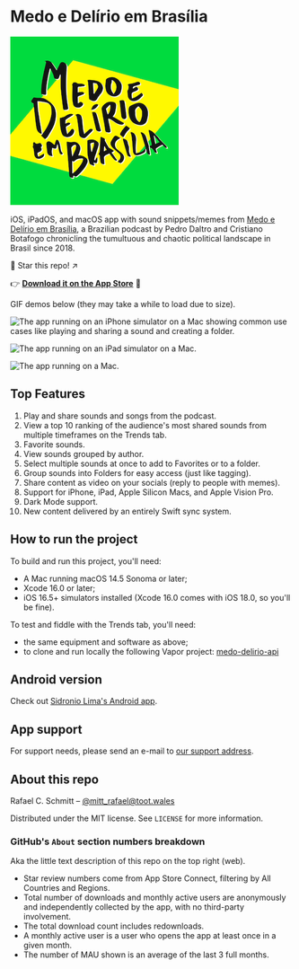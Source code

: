 # Medo e Delírio em Brasília

![Medo e Delírio em Brasília written over a bright yellow and green background calling back to the Brazilian flag.](MedoDelirioBrasilia/Resources/readme_logo.png)

iOS, iPadOS, and macOS app with sound snippets/memes from [Medo e Delírio em Brasília](https://podcasts.apple.com/br/podcast/medo-e-del%C3%ADrio-em-bras%C3%ADlia/id1502134265), a Brazilian podcast by Pedro Daltro and Cristiano Botafogo chronicling the tumultuous and chaotic political landscape in Brasil since 2018.

🌟 Star this repo! ↗️

👉 [**Download it on the App Store**](https://apps.apple.com/br/app/medo-e-del%C3%ADrio/id1625199878) 📲

GIF demos below (they may take a while to load due to size).

![The app running on an iPhone simulator on a Mac showing common use cases like playing and sharing a sound and creating a folder.](MedoDelirioBrasilia/Resources/readme_demo_iphone.gif)

![The app running on an iPad simulator on a Mac.](MedoDelirioBrasilia/Resources/readme_demo_ipad.gif)

![The app running on a Mac.](MedoDelirioBrasilia/Resources/readme_demo_mac.gif)

## Top Features

1. Play and share sounds and songs from the podcast.
1. View a top 10 ranking of the audience's most shared sounds from multiple timeframes on the Trends tab.
1. Favorite sounds.
1. View sounds grouped by author.
1. Select multiple sounds at once to add to Favorites or to a folder.
1. Group sounds into Folders for easy access (just like tagging).
1. Share content as video on your socials (reply to people with memes).
1. Support for iPhone, iPad, Apple Silicon Macs, and Apple Vision Pro.
1. Dark Mode support.
1. New content delivered by an entirely Swift sync system.


## How to run the project

To build and run this project, you'll need:

- A Mac running macOS 14.5 Sonoma or later;
- Xcode 16.0 or later;
- iOS 16.5+ simulators installed (Xcode 16.0 comes with iOS 18.0, so you'll be fine).

To test and fiddle with the Trends tab, you'll need:

- the same equipment and software as above;
- to clone and run locally the following Vapor project: [medo-delirio-api](https://github.com/rafaelclaycon/medo-delirio-api)

## Android version

Check out [Sidronio Lima's Android app](https://play.google.com/store/apps/details?id=br.com.sidroniolima.medo_e_delirio_app).

## App support

For support needs, please send an e-mail to [our support address](mailto:medodeliriosuporte@gmail.com).

## About this repo

Rafael C. Schmitt – [@mitt_rafael@toot.wales](https://toot.wales/@mitt_rafael)

Distributed under the MIT license. See ``LICENSE`` for more information.

### GitHub's `About` section numbers breakdown

Aka the little text description of this repo on the top right (web).

- Star review numbers come from App Store Connect, filtering by All Countries and Regions.
- Total number of downloads and monthly active users are anonymously and independently collected by the app, with no third-party involvement.
- The total download count includes redownloads.
- A monthly active user is a user who opens the app at least once in a given month.
- The number of MAU shown is an average of the last 3 full months.